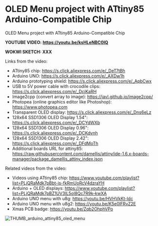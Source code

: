 # OLED Menu project with ATtiny85 Arduino-Compatible Chip
OLED Menu project with ATtiny85 Arduino-Compatible Chip




**YOUTUBE VIDEO: https://youtu.be/ksHLeNBC0IQ**

**WOKWI SKETCH: XXX**

Links from the video:
- ATtiny85 chip: https://s.click.aliexpress.com/e/_DeT7tBh
- Arduino UNO: https://s.click.aliexpress.com/e/_AXDw1h
- Arduino prototyping shield: https://s.click.aliexpress.com/e/_ApbCwx
- USB to 5V power cable with crocodile clips: https://s.click.aliexpress.com/e/_DcjKaRH
- Image2cpp (convert array to image): https://javl.github.io/image2cpp/
- Photopea (online graphics editor like Photoshop): https://www.photopea.com
- Transparent OLED display: https://s.click.aliexpress.com/e/_Dns6eLz
- 128x64 SSD1306 OLED Display 1.54": https://s.click.aliexpress.com/e/_DCYdWXb 
- 128x64 SSD1306 OLED Display 0.96": https://s.click.aliexpress.com/e/_DCKdvnh
- 128x64 SSD1306 OLED Display 2.42": https://s.click.aliexpress.com/e/_DFdMoTh
- Additional boards URL for attiny85: https://raw.githubusercontent.com/damellis/attiny/ide-1.6.x-boards-manager/package_damellis_attiny_index.json

Related videos from the video:
- Videos using ATtiny85 chip: https://www.youtube.com/playlist?list=PLjQRaMdk7pBbt-is-fkRmUoRcV4dzraYH
- Arduino + OLED displays: https://www.youtube.com/playlist?list=PLjQRaMdk7pBZ1UV3IL5ol8Qc7R9k-kwXA
- Arduino UNO menu with u8g: https://youtu.be/HVHVkKt-ldc
- Arduino UNO menu with u8g2: https://youtu.be/K5e0lFRvZ2E
- Xmas PCB badge: https://youtu.be/Zqb2OhphVPo


![THUMB_arduino_attiny85_oled_menu](https://github.com/upiir/attiny85_oled_menu/assets/117754156/790b99fc-7536-46b3-a8e5-e27fe48e784c)

